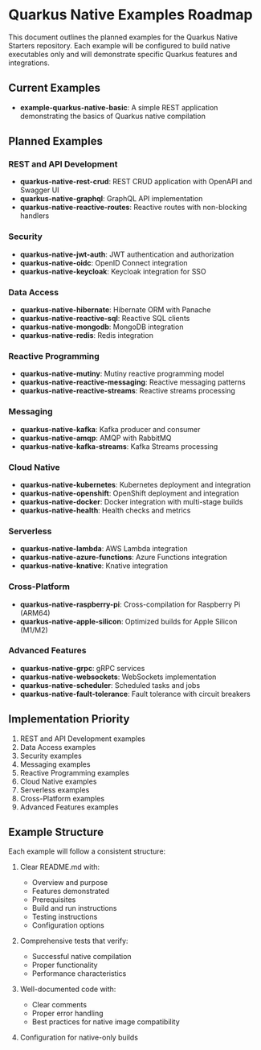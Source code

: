 # Quarkus Native Examples Roadmap

This document outlines the planned examples for the Quarkus Native Starters repository. Each example will be configured to build native executables only and will demonstrate specific Quarkus features and integrations.

## Current Examples

- **example-quarkus-native-basic**: A simple REST application demonstrating the basics of Quarkus native compilation

## Planned Examples

### REST and API Development

- **quarkus-native-rest-crud**: REST CRUD application with OpenAPI and Swagger UI
- **quarkus-native-graphql**: GraphQL API implementation
- **quarkus-native-reactive-routes**: Reactive routes with non-blocking handlers

### Security

- **quarkus-native-jwt-auth**: JWT authentication and authorization
- **quarkus-native-oidc**: OpenID Connect integration
- **quarkus-native-keycloak**: Keycloak integration for SSO

### Data Access

- **quarkus-native-hibernate**: Hibernate ORM with Panache
- **quarkus-native-reactive-sql**: Reactive SQL clients
- **quarkus-native-mongodb**: MongoDB integration
- **quarkus-native-redis**: Redis integration

### Reactive Programming

- **quarkus-native-mutiny**: Mutiny reactive programming model
- **quarkus-native-reactive-messaging**: Reactive messaging patterns
- **quarkus-native-reactive-streams**: Reactive streams processing

### Messaging

- **quarkus-native-kafka**: Kafka producer and consumer
- **quarkus-native-amqp**: AMQP with RabbitMQ
- **quarkus-native-kafka-streams**: Kafka Streams processing

### Cloud Native

- **quarkus-native-kubernetes**: Kubernetes deployment and integration
- **quarkus-native-openshift**: OpenShift deployment and integration
- **quarkus-native-docker**: Docker integration with multi-stage builds
- **quarkus-native-health**: Health checks and metrics

### Serverless

- **quarkus-native-lambda**: AWS Lambda integration
- **quarkus-native-azure-functions**: Azure Functions integration
- **quarkus-native-knative**: Knative integration

### Cross-Platform

- **quarkus-native-raspberry-pi**: Cross-compilation for Raspberry Pi (ARM64)
- **quarkus-native-apple-silicon**: Optimized builds for Apple Silicon (M1/M2)

### Advanced Features

- **quarkus-native-grpc**: gRPC services
- **quarkus-native-websockets**: WebSockets implementation
- **quarkus-native-scheduler**: Scheduled tasks and jobs
- **quarkus-native-fault-tolerance**: Fault tolerance with circuit breakers

## Implementation Priority

1. REST and API Development examples
2. Data Access examples
3. Security examples
4. Messaging examples
5. Reactive Programming examples
6. Cloud Native examples
7. Serverless examples
8. Cross-Platform examples
9. Advanced Features examples

## Example Structure

Each example will follow a consistent structure:

1. Clear README.md with:
   - Overview and purpose
   - Features demonstrated
   - Prerequisites
   - Build and run instructions
   - Testing instructions
   - Configuration options

2. Comprehensive tests that verify:
   - Successful native compilation
   - Proper functionality
   - Performance characteristics

3. Well-documented code with:
   - Clear comments
   - Proper error handling
   - Best practices for native image compatibility

4. Configuration for native-only builds
